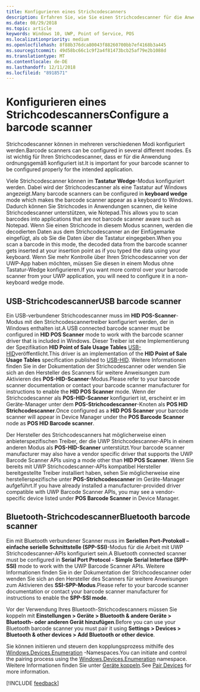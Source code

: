 ```yaml
---
title: Konfigurieren eines Strichcodescanners
description: Erfahren Sie, wie Sie einen Strichcodescanner für die Anwendung zu konfigurieren.
ms.date: 08/29/2018
ms.topic: article
keywords: Windows 10, UWP, Point of Service, POS
ms.localizationpriority: medium
ms.openlocfilehash: 8f88b376dca80043f88260700bb7ef4168b3a445
ms.sourcegitcommit: 49d58bc66c1c9f2a4f81473bcb25af79e2b1088d
ms.translationtype: MT
ms.contentlocale: de-DE
ms.lasthandoff: 12/11/2018
ms.locfileid: "8918571"
---
```

# <a name="configure-a-barcode-scanner"></a><span data-ttu-id="26f0c-104">Konfigurieren eines Strichcodescanners</span><span class="sxs-lookup"><span data-stu-id="26f0c-104">Configure a barcode scanner</span></span>

<span data-ttu-id="26f0c-105">Strichcodescanner können in mehreren verschiedenen Modi konfiguriert werden.</span><span class="sxs-lookup"><span data-stu-id="26f0c-105">Barcode scanners can be configured in several different modes.</span></span>  <span data-ttu-id="26f0c-106">Es ist wichtig für Ihren Strichcodescanner, dass er für die Anwendung ordnungsgemäß konfiguriert ist.</span><span class="sxs-lookup"><span data-stu-id="26f0c-106">It is important for your barcode scanner to be configured properly for the intended application.</span></span>

<span data-ttu-id="26f0c-107">Viele Strichcodescanner können im **Tastatur Wedge**-Modus konfiguriert werden. Dabei wird der Strichcodescanner als eine Tastatur auf Windows angezeigt.</span><span class="sxs-lookup"><span data-stu-id="26f0c-107">Many barcode scanners can be configured in **keyboard wedge** mode which makes the barcode scanner appear as a keyboard to Windows.</span></span>  <span data-ttu-id="26f0c-108">Dadurch können Sie Strichcodes in Anwendungen scannen, die keine Strichcodescanner unterstützen, wie Notepad.</span><span class="sxs-lookup"><span data-stu-id="26f0c-108">This allows you to scan barcodes into applications that are not barcode scanner aware such as Notepad.</span></span>  <span data-ttu-id="26f0c-109">Wenn Sie einen Strichcode in diesem Modus scannen, werden die decodierten Daten aus dem Strichcodescanner an der Einfügemarke eingefügt, als ob Sie die Daten über die Tastatur eingegeben.</span><span class="sxs-lookup"><span data-stu-id="26f0c-109">When you scan a barcode in this mode, the decoded data from the barcode scanner gets inserted at your insertion point as if you typed the data using your keyboard.</span></span>  <span data-ttu-id="26f0c-110">Wenn Sie mehr Kontrolle über Ihren Strichcodescanner von der UWP-App haben möchten, müssen Sie diesen in einem Modus ohne Tastatur-Wedge konfigurieren.</span><span class="sxs-lookup"><span data-stu-id="26f0c-110">If you want more control over your barcode scanner from your UWP application, you will need to configure it in a non-keyboard wedge mode.</span></span>

## <a name="usb-barcode-scanner"></a><span data-ttu-id="26f0c-111">USB-Strichcodescanner</span><span class="sxs-lookup"><span data-stu-id="26f0c-111">USB barcode scanner</span></span>
<span data-ttu-id="26f0c-112">Ein USB-verbundener Strichcodescanner muss im **HID POS-Scanner**-Modus mit den Strichcodescannertreiber konfiguriert werden, der in Windows enthalten ist.</span><span class="sxs-lookup"><span data-stu-id="26f0c-112">A USB connected barcode scanner must be configured in **HID POS Scanner** mode to work with the barcode scanner driver that is included in Windows.</span></span> <span data-ttu-id="26f0c-113">Dieser Treiber ist eine Implementierung der Spezifikation **HID Point of Sale Usage Tables** [USB-HID](http://www.usb.org/developers/hidpage/)veröffentlicht.</span><span class="sxs-lookup"><span data-stu-id="26f0c-113">This driver is an implementation of the **HID Point of Sale Usage Tables** specification published to [USB-HID](http://www.usb.org/developers/hidpage/).</span></span>  <span data-ttu-id="26f0c-114">Weitere Informationen finden Sie in der Dokumentation der Strichcodescanner oder wenden Sie sich an den Hersteller des Scanners für weitere Anweisungen zum Aktivieren des **POS-HID-Scanner**-Modus.</span><span class="sxs-lookup"><span data-stu-id="26f0c-114">Please refer to your barcode scanner documentation or contact your barcode scanner manufacturer for instructions to enable the **HID POS Scanner** mode.</span></span>  <span data-ttu-id="26f0c-115">Wenn der Strichcodescanner als **POS-HID-Scanner** konfiguriert ist, erscheint er im Geräte-Manager unter dem **POS-Strichcodescanner**-Knoten als **POS HID Strichcodescanner**.</span><span class="sxs-lookup"><span data-stu-id="26f0c-115">Once configured as a **HID POS Scanner** your barcode scanner will appear in Device Manager under the **POS Barcode Scanner** node as **POS HID Barcode scanner**.</span></span>

<span data-ttu-id="26f0c-116">Der Hersteller des Strichcodescanners hat möglicherweise einen anbieterspezifischen Treiber, der die UWP Strichcodescanner-APIs in einem anderen Modus als **POS-HID-Scanner** unterstützt.</span><span class="sxs-lookup"><span data-stu-id="26f0c-116">Your barcode scanner manufacturer may also have a vendor specific driver that supports the UWP Barcode Scanner APIs using a mode other than **HID POS Scanner**.</span></span>  <span data-ttu-id="26f0c-117">Wenn Sie bereits mit UWP Strichcodescanner-APIs kompatibel Hersteller bereitgestellte Treiber installiert haben, sehen Sie möglicherweise eine herstellerspezifische unter **POS-Strichcodescanner** im Geräte-Manager aufgeführt.</span><span class="sxs-lookup"><span data-stu-id="26f0c-117">If you have already installed a manufacturer-provided driver compatible with UWP Barcode Scanner APIs, you may see a vendor-specific device listed under **POS Barcode Scanner** in Device Manager.</span></span>

## <a name="bluetooth-barcode-scanner"></a><span data-ttu-id="26f0c-118">Bluetooth-Strichcodescanner</span><span class="sxs-lookup"><span data-stu-id="26f0c-118">Bluetooth barcode scanner</span></span>
<span data-ttu-id="26f0c-119">Ein mit Bluetooth verbundener Scanner muss im **Seriellen Port-Protokoll – einfache serielle Schnittstelle (SPP-SSI)**-Modus für die Arbeit mit UWP Strichcodescanner-APIs konfiguriert sein.</span><span class="sxs-lookup"><span data-stu-id="26f0c-119">A Bluetooth connected scanner must be configured in **Serial Port Protocol - Simple Serial Interface (SPP-SSI)** mode to work with the UWP Barcode Scanner APIs.</span></span>  <span data-ttu-id="26f0c-120">Weitere Informationen finden Sie in der Dokumentation der Strichcodescanner oder wenden Sie sich an den Hersteller des Scanners für weitere Anweisungen zum Aktivieren des **SSI-SPP-Modus**.</span><span class="sxs-lookup"><span data-stu-id="26f0c-120">Please refer to your barcode scanner documentation or contact your barcode scanner manufacturer for instructions to enable the **SPP-SSI mode**.</span></span>

<span data-ttu-id="26f0c-121">Vor der Verwendung Ihres Bluetooth-Strichcodescanners müssen Sie koppeln mit **Einstellungen > Geräte > Bluetooth & andere Geräte > Bluetooth- oder anderen Gerät hinzufügen**.</span><span class="sxs-lookup"><span data-stu-id="26f0c-121">Before you can use your Bluetooth barcode scanner you must pair it using **Settings > Devices > Bluetooth & other devices > Add Bluetooth or other device**.</span></span>

<span data-ttu-id="26f0c-122">Sie können initiieren und steuern den kopplungsprozess mithilfe des [Windows.Devices.Enumeration](https://docs.microsoft.com/uwp/api/windows.devices.enumeration) -Namespaces.</span><span class="sxs-lookup"><span data-stu-id="26f0c-122">You can initiate and control the pairing process using the [Windows.Devices.Enumeration](https://docs.microsoft.com/uwp/api/windows.devices.enumeration) namespace.</span></span>  <span data-ttu-id="26f0c-123">Weitere Informationen finden Sie unter [Geräte koppeln](https://docs.microsoft.com/windows/uwp/devices-sensors/pair-devices).</span><span class="sxs-lookup"><span data-stu-id="26f0c-123">See [Pair Devices](https://docs.microsoft.com/windows/uwp/devices-sensors/pair-devices) for more information.</span></span>

[!INCLUDE [feedback](./includes/pos-feedback.md)]